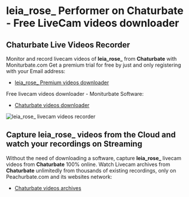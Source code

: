 # leia_rose_ Performer on Chaturbate - Free LiveCam videos downloader

## Chaturbate Live Videos Recorder

Monitor and record livecam videos of **leia_rose_** from **Chaturbate** with Moniturbate.com
Get a premium trial for free by just and only registering with your Email address:
* [leia_rose_ Premium videos downloader](https://moniturbate.com/request-demo-licence-key.html)

Free livecam videos downloader - Moniturbate Software:
* [Chaturbate videos downloader](https://moniturbate.com/moniturbate-download-software.html)

![leia_rose_ livecam videos recorder](https://peachurnet.com/templates/moniturbate-software.png)


## Capture leia_rose_ videos from the Cloud and watch your recordings on Streaming

Without the need of downloading a software, capture **leia_rose_** livecam videos from **Chaturbate** 100% online.
Watch Livecam archives from **Chaturbate** unlimitedly from thousands of existing recordings, only on Peachurbate.com and its websites network:
* [Chaturbate videos archives](https://peachurnet.com/)
